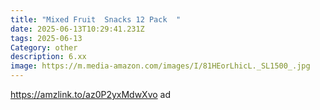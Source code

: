 ```yaml
---
title: "Mixed Fruit  Snacks 12 Pack  "
date: 2025-06-13T10:29:41.231Z
tags: 2025-06-13
Category: other
description: 6.xx
image: https://m.media-amazon.com/images/I/81HEorLhicL._SL1500_.jpg
---
```



https://amzlink.to/az0P2yxMdwXvo  ad